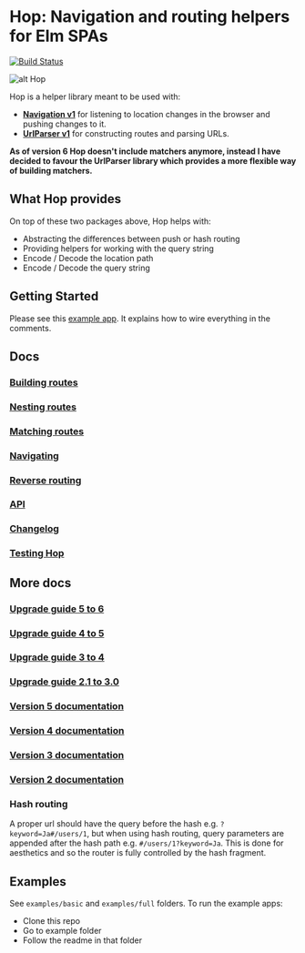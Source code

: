 # Hop: Navigation and routing helpers for Elm SPAs

[![Build Status](https://semaphoreci.com/api/v1/sporto/hop/branches/master/badge.svg)](https://semaphoreci.com/sporto/hop)

![alt Hop](https://raw.githubusercontent.com/sporto/hop/master/assets/logo.png)

Hop is a helper library meant to be used with:

- [__Navigation v1__](http://package.elm-lang.org/packages/elm-lang/navigation) for listening to location changes in the browser and pushing changes to it.
- [__UrlParser v1__](http://package.elm-lang.org/packages/evancz/url-parser) for constructing routes and parsing URLs.

__As of version 6 Hop doesn't include matchers anymore, instead I have decided to favour the UrlParser library which provides a more flexible way of building matchers.__

## What Hop provides

On top of these two packages above, Hop helps with:

- Abstracting the differences between push or hash routing
- Providing helpers for working with the query string
- Encode / Decode the location path
- Encode / Decode the query string

## Getting Started

Please see this [example app](https://github.com/sporto/hop/blob/master/examples/basic/Main.elm). It explains how to wire everything in the comments.

## Docs

### [Building routes](https://github.com/sporto/hop/blob/master/docs/building-routes.md)
### [Nesting routes](https://github.com/sporto/hop/blob/master/docs/nesting-routes.md)
### [Matching routes](https://github.com/sporto/hop/blob/master/docs/matching-routes.md)
### [Navigating](https://github.com/sporto/hop/blob/master/docs/navigating.md)
### [Reverse routing](https://github.com/sporto/hop/blob/master/docs/reverse-routing.md)
### [API](http://package.elm-lang.org/packages/sporto/hop/latest/)
### [Changelog](./docs/changelog.md)
### [Testing Hop](https://github.com/sporto/hop/blob/master/docs/testing.md)

## More docs

### [Upgrade guide 5 to 6](https://github.com/sporto/hop/blob/master/docs/upgrade-5-to-6.md)
### [Upgrade guide 4 to 5](https://github.com/sporto/hop/blob/master/docs/upgrade-4-to-5.md)
### [Upgrade guide 3 to 4](https://github.com/sporto/hop/blob/master/docs/upgrade-3-to-4.md)
### [Upgrade guide 2.1 to 3.0](https://github.com/sporto/hop/blob/master/docs/upgrade-2-to-3.md)

### [Version 5 documentation](https://github.com/sporto/hop/tree/v5)
### [Version 4 documentation](https://github.com/sporto/hop/tree/v4)
### [Version 3 documentation](https://github.com/sporto/hop/tree/v3)
### [Version 2 documentation](https://github.com/sporto/hop/tree/v2)

### Hash routing

A proper url should have the query before the hash e.g. `?keyword=Ja#/users/1`,
but when using hash routing, query parameters are appended after the hash path e.g. `#/users/1?keyword=Ja`. 
This is done for aesthetics and so the router is fully controlled by the hash fragment.

## Examples

See `examples/basic` and `examples/full` folders. To run the example apps:

- Clone this repo
- Go to example folder
- Follow the readme in that folder

